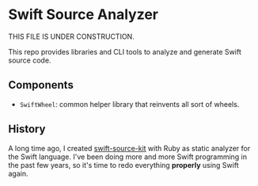 # Swift Source Analyzer

THIS FILE IS UNDER CONSTRUCTION.

This repo provides libraries and CLI tools to analyze and generate Swift source code.

## Components

- `SwiftWheel`: common helper library that reinvents all sort of wheels.

## History

A long time ago, I created [swift-source-kit](https://github.com/superarts/swift-source-kit) with Ruby as static analyzer for the Swift language. I've been doing more and more Swift programming in the past few years, so it's time to redo everything **properly** using Swift again.
